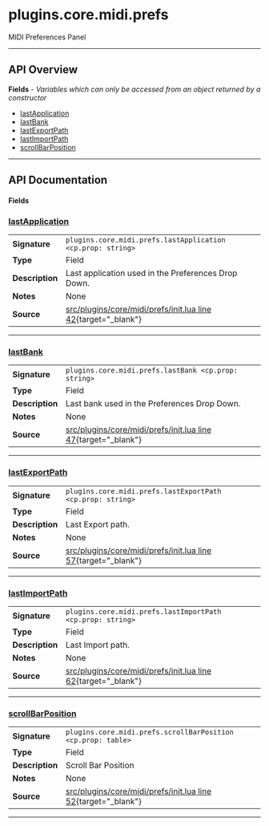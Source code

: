 # plugins.core.midi.prefs

MIDI Preferences Panel

---

## API Overview
**Fields** - _Variables which can only be accessed from an object returned by a constructor_
 * [lastApplication](#lastapplication)
 * [lastBank](#lastbank)
 * [lastExportPath](#lastexportpath)
 * [lastImportPath](#lastimportpath)
 * [scrollBarPosition](#scrollbarposition)


---

## API Documentation

#### Fields


### [lastApplication](#lastapplication)

|                                             |                                                                                     |
| --------------------------------------------|-------------------------------------------------------------------------------------|
| **Signature**                               | `plugins.core.midi.prefs.lastApplication <cp.prop: string>`                                                                    |
| **Type**                                    | Field                                                                     |
| **Description**                             | Last application used in the Preferences Drop Down.                                                                     |
| **Notes**                                   | None |
| **Source**                                  | [src/plugins/core/midi/prefs/init.lua line 42](https://github.com/CommandPost/CommandPost/blob/develop/src/plugins/core/midi/prefs/init.lua#L42){target="_blank"} |

---


### [lastBank](#lastbank)

|                                             |                                                                                     |
| --------------------------------------------|-------------------------------------------------------------------------------------|
| **Signature**                               | `plugins.core.midi.prefs.lastBank <cp.prop: string>`                                                                    |
| **Type**                                    | Field                                                                     |
| **Description**                             | Last bank used in the Preferences Drop Down.                                                                     |
| **Notes**                                   | None |
| **Source**                                  | [src/plugins/core/midi/prefs/init.lua line 47](https://github.com/CommandPost/CommandPost/blob/develop/src/plugins/core/midi/prefs/init.lua#L47){target="_blank"} |

---


### [lastExportPath](#lastexportpath)

|                                             |                                                                                     |
| --------------------------------------------|-------------------------------------------------------------------------------------|
| **Signature**                               | `plugins.core.midi.prefs.lastExportPath <cp.prop: string>`                                                                    |
| **Type**                                    | Field                                                                     |
| **Description**                             | Last Export path.                                                                     |
| **Notes**                                   | None |
| **Source**                                  | [src/plugins/core/midi/prefs/init.lua line 57](https://github.com/CommandPost/CommandPost/blob/develop/src/plugins/core/midi/prefs/init.lua#L57){target="_blank"} |

---


### [lastImportPath](#lastimportpath)

|                                             |                                                                                     |
| --------------------------------------------|-------------------------------------------------------------------------------------|
| **Signature**                               | `plugins.core.midi.prefs.lastImportPath <cp.prop: string>`                                                                    |
| **Type**                                    | Field                                                                     |
| **Description**                             | Last Import path.                                                                     |
| **Notes**                                   | None |
| **Source**                                  | [src/plugins/core/midi/prefs/init.lua line 62](https://github.com/CommandPost/CommandPost/blob/develop/src/plugins/core/midi/prefs/init.lua#L62){target="_blank"} |

---


### [scrollBarPosition](#scrollbarposition)

|                                             |                                                                                     |
| --------------------------------------------|-------------------------------------------------------------------------------------|
| **Signature**                               | `plugins.core.midi.prefs.scrollBarPosition <cp.prop: table>`                                                                    |
| **Type**                                    | Field                                                                     |
| **Description**                             | Scroll Bar Position                                                                     |
| **Notes**                                   | None |
| **Source**                                  | [src/plugins/core/midi/prefs/init.lua line 52](https://github.com/CommandPost/CommandPost/blob/develop/src/plugins/core/midi/prefs/init.lua#L52){target="_blank"} |

---

